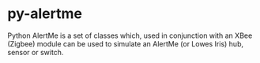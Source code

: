 # py-alertme

Python AlertMe is a set of classes which, used in conjunction with an XBee (Zigbee) module can be used to simulate an AlertMe (or Lowes Iris) hub, sensor or switch.
